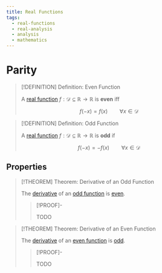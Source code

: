 ```yaml
---
title: Real Functions
tags:
  - real-functions
  - real-analysis
  - analysis
  - mathematics
---
```


# Parity

>[!DEFINITION] Definition: Even Function
>
>A [real function](../Functions%20of%20the%20Real%20Numbers.md) $f: \mathcal{D} \subseteq \mathbb{R} \to \mathbb{R}$ is **even** iff
>
>$$
>f(-x) = f(x) \qquad \forall x \in \mathcal{D}
>$$
>

>[!DEFINITION] Definition: Odd Function
>
>A [real function](../Functions%20of%20the%20Real%20Numbers.md) $f: \mathcal{D} \subseteq \mathbb{R} \to \mathbb{R}$ is **odd** if
>
>$$
>f(-x) = -f(x) \qquad \forall x \in \mathcal{D}
>$$
>

## Properties

>[!THEOREM] Theorem: Derivative of an Odd Function
>
>The [derivative](Differentiability.md) of an [odd function](Parity.md) is [even](Parity.md).
>
>>[!PROOF]-
>>
>>TODO
>>
>

>[!THEOREM] Theorem: Derivative of an Even Function
>
>The [derivative](Differentiability.md) of an [even function](Parity.md) is [odd](Parity.md).
>
>>[!PROOF]-
>>
>>TODO
>>
>